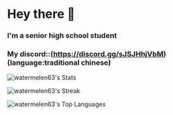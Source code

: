 # Hey there 👋
### I'm a senior high school student
### My discord::(https://discord.gg/sJSJHhjVbM) (language:traditional chinese)
![watermelen63's Stats](https://github-readme-stats.vercel.app/api?username=watermelen63&theme=vue-dark&show_icons=true&hide_border=true&count_private=true)

![watermelen63's Streak](https://github-readme-streak-stats.herokuapp.com/?user=watermelen63&theme=vue-dark&hide_border=true)

![watermelen63's Top Languages](https://github-readme-stats.vercel.app/api/top-langs/?username=watermelen63&theme=vue-dark&show_icons=true&hide_border=true&layout=compact)
<!--
**watermelen63/watermelen63** is a ✨ _special_ ✨ repository because its `README.md` (this file) appears on your GitHub profile.

Here are some ideas to get you started:

- 🔭 I’m currently working on ...
- 🌱 I’m currently learning ...
- 👯 I’m looking to collaborate on ...
- 🤔 I’m looking for help with ...
- 💬 Ask me about ...
- 📫 How to reach me: ...
- 😄 Pronouns: ...
- ⚡ Fun fact: ...
-->
